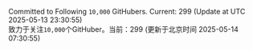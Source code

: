 Committed to Following `10,000` GitHubers. Current: <!-- FOLLOWING_COUNT -->299<!-- FOLLOWING_COUNT --> (Update at UTC <!-- LAST_UPDATED -->2025-05-13 23:30:55<!-- LAST_UPDATED -->)<br>
致力于关注`10,000`个GitHuber。当前：<!-- FOLLOWING_COUNT -->299<!-- FOLLOWING_COUNT --> (更新于北京时间 <!-- LAST_UPDATED_CST -->2025-05-14 07:30:55<!-- LAST_UPDATED_CST -->)
